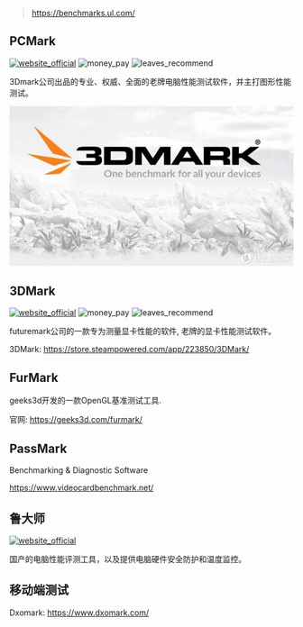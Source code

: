 > https://benchmarks.ul.com/

## PCMark
[![website_official](https://gitbook07.oss-cn-hangzhou.aliyuncs.com/website_official.svg)](https://www.3dmark.com/) ![money_pay](https://gitbook07.oss-cn-hangzhou.aliyuncs.com/money_pay.svg) ![leaves_recommend](https://gitbook07.oss-cn-hangzhou.aliyuncs.com/leaves_rec.svg)

3Dmark公司出品的专业、权威、全面的老牌电脑性能测试软件，并主打图形性能测试。

![img](../../../.gitbook/assets/z-system-eva-3dmark.png)

## 3DMark
[![website_official](https://gitbook07.oss-cn-hangzhou.aliyuncs.com/website_official.svg)](https://www.3dmark.com/) ![money_pay](https://gitbook07.oss-cn-hangzhou.aliyuncs.com/money_pay.svg) ![leaves_recommend](https://gitbook07.oss-cn-hangzhou.aliyuncs.com/leaves_rec.svg)

futuremark公司的一款专为测量显卡性能的软件, 老牌的显卡性能测试软件。

3DMark: https://store.steampowered.com/app/223850/3DMark/

## FurMark

geeks3d开发的一款OpenGL基准测试工具.

官网: https://geeks3d.com/furmark/

## PassMark

Benchmarking & Diagnostic Software

https://www.videocardbenchmark.net/


## 鲁大师
[![website_official](https://gitbook07.oss-cn-hangzhou.aliyuncs.com/website_official.svg)](https://www.ludashi.com/) 

国产的电脑性能评测工具，以及提供电脑硬件安全防护和温度监控。

## 移动端测试

Dxomark:  https://www.dxomark.com/